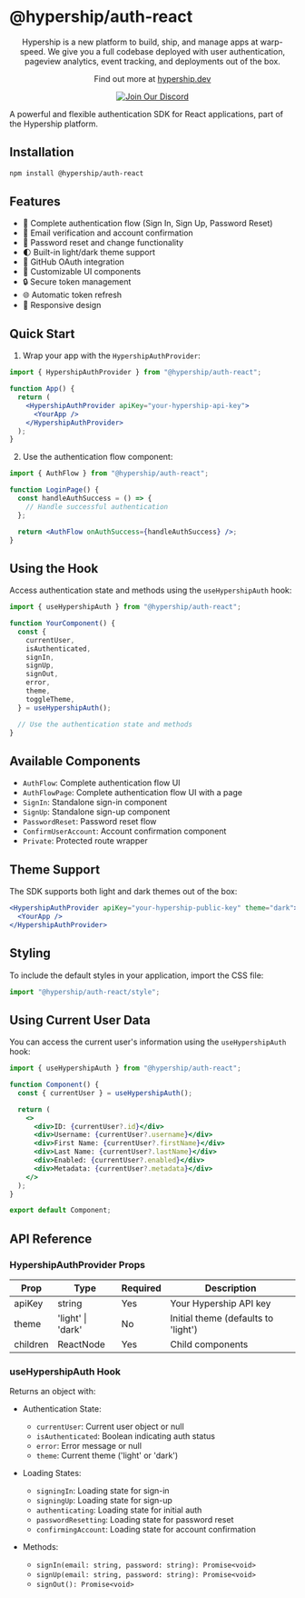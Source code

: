 # @hypership/auth-react

<div align="center">
  <p>
    Hypership is a new platform to build, ship, and manage apps at warp-speed. We give you a full codebase deployed with user authentication, pageview analytics, event tracking, and deployments out of the box.
  </p>
  <p>
    Find out more at <a href="https://hypership.dev">hypership.dev</a>
  </p>

[![Join Our Discord](https://img.shields.io/badge/Join%20Our%20Discord-%237289DA.svg?style=for-the-badge&logo=discord&logoColor=white)](https://discord.gg/R2KHzFqGjN)

</div>

A powerful and flexible authentication SDK for React applications, part of the Hypership platform.

## Installation

```bash
npm install @hypership/auth-react
```

## Features

- 🔐 Complete authentication flow (Sign In, Sign Up, Password Reset)
- 📧 Email verification and account confirmation
- 🔄 Password reset and change functionality
- 🌓 Built-in light/dark theme support
- 🚀 GitHub OAuth integration
- 🎨 Customizable UI components
- 🔒 Secure token management
- 🌐 Automatic token refresh
- 📱 Responsive design

## Quick Start

1. Wrap your app with the `HypershipAuthProvider`:

```jsx
import { HypershipAuthProvider } from "@hypership/auth-react";

function App() {
  return (
    <HypershipAuthProvider apiKey="your-hypership-api-key">
      <YourApp />
    </HypershipAuthProvider>
  );
}
```

2. Use the authentication flow component:

```jsx
import { AuthFlow } from "@hypership/auth-react";

function LoginPage() {
  const handleAuthSuccess = () => {
    // Handle successful authentication
  };

  return <AuthFlow onAuthSuccess={handleAuthSuccess} />;
}
```

## Using the Hook

Access authentication state and methods using the `useHypershipAuth` hook:

```jsx
import { useHypershipAuth } from "@hypership/auth-react";

function YourComponent() {
  const {
    currentUser,
    isAuthenticated,
    signIn,
    signUp,
    signOut,
    error,
    theme,
    toggleTheme,
  } = useHypershipAuth();

  // Use the authentication state and methods
}
```

## Available Components

- `AuthFlow`: Complete authentication flow UI
- `AuthFlowPage`: Complete authentication flow UI with a page
- `SignIn`: Standalone sign-in component
- `SignUp`: Standalone sign-up component
- `PasswordReset`: Password reset flow
- `ConfirmUserAccount`: Account confirmation component
- `Private`: Protected route wrapper

## Theme Support

The SDK supports both light and dark themes out of the box:

```jsx
<HypershipAuthProvider apiKey="your-hypership-public-key" theme="dark">
  <YourApp />
</HypershipAuthProvider>
```

## Styling

To include the default styles in your application, import the CSS file:

```jsx
import "@hypership/auth-react/style";
```

## Using Current User Data

You can access the current user's information using the `useHypershipAuth` hook:

```jsx
import { useHypershipAuth } from "@hypership/auth-react";

function Component() {
  const { currentUser } = useHypershipAuth();

  return (
    <>
      <div>ID: {currentUser?.id}</div>
      <div>Username: {currentUser?.username}</div>
      <div>First Name: {currentUser?.firstName}</div>
      <div>Last Name: {currentUser?.lastName}</div>
      <div>Enabled: {currentUser?.enabled}</div>
      <div>Metadata: {currentUser?.metadata}</div>
    </>
  );
}

export default Component;
```

## API Reference

### HypershipAuthProvider Props

| Prop     | Type              | Required | Description                         |
| -------- | ----------------- | -------- | ----------------------------------- |
| apiKey   | string            | Yes      | Your Hypership API key              |
| theme    | 'light' \| 'dark' | No       | Initial theme (defaults to 'light') |
| children | ReactNode         | Yes      | Child components                    |

### useHypershipAuth Hook

Returns an object with:

- Authentication State:

  - `currentUser`: Current user object or null
  - `isAuthenticated`: Boolean indicating auth status
  - `error`: Error message or null
  - `theme`: Current theme ('light' or 'dark')

- Loading States:

  - `signingIn`: Loading state for sign-in
  - `signingUp`: Loading state for sign-up
  - `authenticating`: Loading state for initial auth
  - `passwordResetting`: Loading state for password reset
  - `confirmingAccount`: Loading state for account confirmation

- Methods:
  - `signIn(email: string, password: string): Promise<void>`
  - `signUp(email: string, password: string): Promise<void>`
  - `signOut(): Promise<void>`
